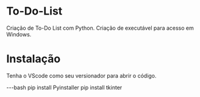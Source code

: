 # To-Do-List
Criação de To-Do List com Python. Criação de executável para acesso em Windows.

# Instalação
Tenha o VScode como seu versionador para abrir o código.

---bash
pip install Pyinstaller
pip install tkinter
